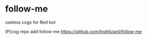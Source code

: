 # follow-me
useless cogs for Red bot

[P]cog repo add follow-me https://github.com/highlizard/follow-me

